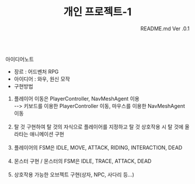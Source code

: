 <h1 div align="center">개인 프로젝트-1</div></h1>
<div align="right"> README.md Ver .0.1</div>
<br><br><br>

아이디어노트<br>
- 장르  :  어드벤처 RPG <br>
- 아이디어  : 와우, 원신 모작 <br>
- 구현방법<br>
1. 플레이어 이동은 PlayerController, NavMeshAgent 이용 <br>
   --> 키보드를 이용한 PlayerController 이동, 마우스를 이용한 NavMeshAgent 이동<br><br>
2. 탈 것 구현하여 탈 것의 자식으로 플레이어를 지정하고 탈 것 상호작용 시 탈 것에 올라타는 애니메이션 구현<br><br>
3. 플레이어의 FSM은 IDLE, MOVE, ATTACK, RIDING, INTERACTION, DEAD<br><br>
4. 몬스터 구현 / 몬스터의 FSM은 IDLE, TRACE, ATTACK, DEAD<br><br>
5. 상호작용 가능한 오브젝트 구현(상자, NPC, 사다리 등...)
